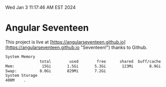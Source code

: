 Wed Jan  3 11:17:46 AM EST 2024

# Angular Seventeen


This project is live at [https://angularseventeen.github.io](https://angularseventeen.github.io "Seventeen!") thanks to Github.

```bash
System Memory
               total        used        free      shared  buff/cache   available
Mem:            15Gi       1.5Gi       5.3Gi       123Mi       8.9Gi        13Gi
Swap:          8.0Gi       829Mi       7.2Gi
System Storage
400M	.
```
```bash
